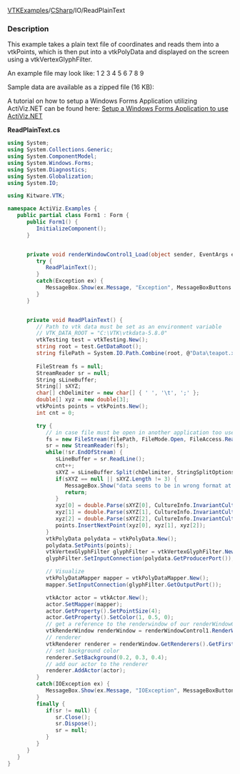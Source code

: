 [VTKExamples](/home/)/[CSharp](/CSharp)/IO/ReadPlainText

### Description
This example takes a plain text file of coordinates and reads them into a vtkPoints, which is then put into a vtkPolyData and displayed on the screen using a vtkVertexGlyphFilter.

An example file may look like:
 1 2 3
 4 5 6 
 7 8 9

Sample data are available as a zipped file (16 KB): []([File:VTK_Examples_Teapot.zip])

A tutorial on how to setup a Windows Forms Application utilizing ActiViz.NET can be found here: [Setup a Windows Forms Application to use ActiViz.NET](http://www.vtk.org/Wiki/VTK/CSharp/ActiViz.NET)

**ReadPlainText.cs**
```csharp
using System;
using System.Collections.Generic;
using System.ComponentModel;
using System.Windows.Forms;
using System.Diagnostics;
using System.Globalization;
using System.IO;

using Kitware.VTK;

namespace ActiViz.Examples {
   public partial class Form1 : Form {
      public Form1() {
         InitializeComponent();
      }


      private void renderWindowControl1_Load(object sender, EventArgs e) {
         try {
            ReadPlainText();
         }
         catch(Exception ex) {
            MessageBox.Show(ex.Message, "Exception", MessageBoxButtons.OK);
         }
      }


      private void ReadPlainText() {
         // Path to vtk data must be set as an environment variable
         // VTK_DATA_ROOT = "C:\VTK\vtkdata-5.8.0"
         vtkTesting test = vtkTesting.New();
         string root = test.GetDataRoot();
         string filePath = System.IO.Path.Combine(root, @"Data\teapot.xyz");
         
         FileStream fs = null;
         StreamReader sr = null;
         String sLineBuffer;
         String[] sXYZ;
         char[] chDelimiter = new char[] { ' ', '\t', ';' };
         double[] xyz = new double[3];
         vtkPoints points = vtkPoints.New();
         int cnt = 0;

         try {
            // in case file must be open in another application too use "FileShare.ReadWrite"
            fs = new FileStream(filePath, FileMode.Open, FileAccess.Read, FileShare.ReadWrite);
            sr = new StreamReader(fs);
            while(!sr.EndOfStream) {
               sLineBuffer = sr.ReadLine();
               cnt++;
               sXYZ = sLineBuffer.Split(chDelimiter, StringSplitOptions.RemoveEmptyEntries);
               if(sXYZ == null || sXYZ.Length != 3) {
                  MessageBox.Show("data seems to be in wrong format at line " + cnt, "Format Exception", MessageBoxButtons.OK);
                  return;
               }
               xyz[0] = double.Parse(sXYZ[0], CultureInfo.InvariantCulture);
               xyz[1] = double.Parse(sXYZ[1], CultureInfo.InvariantCulture);
               xyz[2] = double.Parse(sXYZ[2], CultureInfo.InvariantCulture);
               points.InsertNextPoint(xyz[0], xyz[1], xyz[2]);
            }
            vtkPolyData polydata = vtkPolyData.New();
            polydata.SetPoints(points);
            vtkVertexGlyphFilter glyphFilter = vtkVertexGlyphFilter.New();
            glyphFilter.SetInputConnection(polydata.GetProducerPort());

            // Visualize
            vtkPolyDataMapper mapper = vtkPolyDataMapper.New();
            mapper.SetInputConnection(glyphFilter.GetOutputPort());

            vtkActor actor = vtkActor.New();
            actor.SetMapper(mapper);
            actor.GetProperty().SetPointSize(4);
            actor.GetProperty().SetColor(1, 0.5, 0);
            // get a reference to the renderwindow of our renderWindowControl1
            vtkRenderWindow renderWindow = renderWindowControl1.RenderWindow;
            // renderer
            vtkRenderer renderer = renderWindow.GetRenderers().GetFirstRenderer();
            // set background color
            renderer.SetBackground(0.2, 0.3, 0.4);
            // add our actor to the renderer
            renderer.AddActor(actor);
         }
         catch(IOException ex) {
            MessageBox.Show(ex.Message, "IOException", MessageBoxButtons.OK);
         }
         finally {
            if(sr != null) {
               sr.Close();
               sr.Dispose();
               sr = null;
            }
         }
      }
   }
}
```

